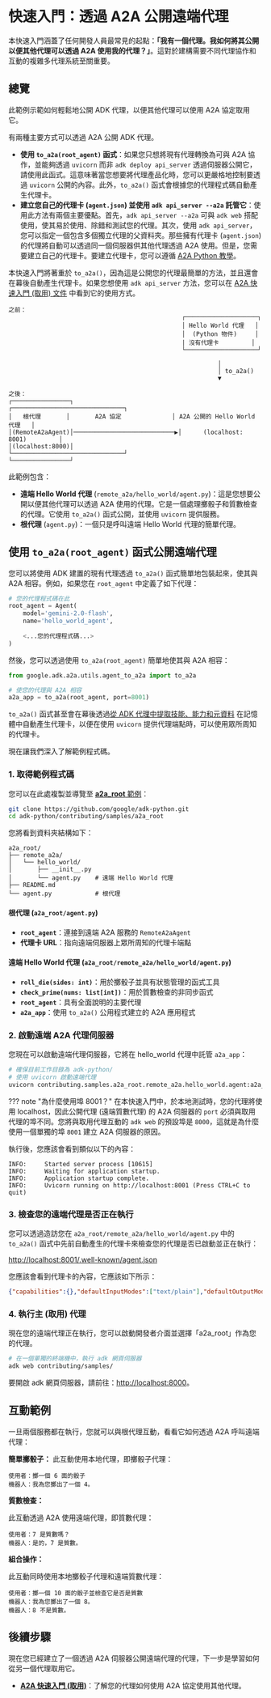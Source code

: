 # 快速入門：透過 A2A 公開遠端代理

本快速入門涵蓋了任何開發人員最常見的起點：**「我有一個代理。我如何將其公開以便其他代理可以透過 A2A 使用我的代理？」**。這對於建構需要不同代理協作和互動的複雜多代理系統至關重要。

## 總覽

此範例示範如何輕鬆地公開 ADK 代理，以便其他代理可以使用 A2A 協定取用它。

有兩種主要方式可以透過 A2A 公開 ADK 代理。

* **使用 `to_a2a(root_agent)` 函式**：如果您只想將現有代理轉換為可與 A2A 協作，並能夠透過 `uvicorn` 而非 `adk deploy api_server` 透過伺服器公開它，請使用此函式。這意味著當您想要將代理產品化時，您可以更嚴格地控制要透過 `uvicorn` 公開的內容。此外，`to_a2a()` 函式會根據您的代理程式碼自動產生代理卡。
* **建立您自己的代理卡 (`agent.json`) 並使用 `adk api_server --a2a` 託管它**：使用此方法有兩個主要優點。首先，`adk api_server --a2a` 可與 `adk web` 搭配使用，使其易於使用、除錯和測試您的代理。其次，使用 `adk api_server`，您可以指定一個包含多個獨立代理的父資料夾。那些擁有代理卡 (`agent.json`) 的代理將自動可以透過同一個伺服器供其他代理透過 A2A 使用。但是，您需要建立自己的代理卡。要建立代理卡，您可以遵循 [A2A Python 教學](https://a2aprotocol.ai/docs/guide/python-a2a-tutorial)。

本快速入門將著重於 `to_a2a()`，因為這是公開您的代理最簡單的方法，並且還會在幕後自動產生代理卡。如果您想使用 `adk api_server` 方法，您可以在 [A2A 快速入門 (取用) 文件](a2a-quickstart-consuming.md) 中看到它的使用方式。

```text
之前：
                                                ┌────────────────────┐
                                                │ Hello World 代理   │
                                                │  (Python 物件)     │
                                                | 沒有代理卡         │
                                                └────────────────────┘

                                                          │
                                                          │ to_a2a()
                                                          ▼

之後：
┌────────────────┐                             ┌───────────────────────────────┐
│   根代理       │       A2A 協定              │ A2A 公開的 Hello World 代理   │
│(RemoteA2aAgent)│────────────────────────────▶│      (localhost: 8001)         │
│(localhost:8000)│                             └───────────────────────────────┘
└────────────────┘
```

此範例包含：

- **遠端 Hello World 代理** (`remote_a2a/hello_world/agent.py`)：這是您想要公開以便其他代理可以透過 A2A 使用的代理。它是一個處理擲骰子和質數檢查的代理。它使用 `to_a2a()` 函式公開，並使用 `uvicorn` 提供服務。
- **根代理** (`agent.py`)：一個只是呼叫遠端 Hello World 代理的簡單代理。

## 使用 `to_a2a(root_agent)` 函式公開遠端代理

您可以將使用 ADK 建置的現有代理透過 `to_a2a()` 函式簡單地包裝起來，使其與 A2A 相容。例如，如果您在 `root_agent` 中定義了如下代理：

```python
# 您的代理程式碼在此
root_agent = Agent(
    model='gemini-2.0-flash',
    name='hello_world_agent',
    
    <...您的代理程式碼...>
)
```

然後，您可以透過使用 `to_a2a(root_agent)` 簡單地使其與 A2A 相容：

```python
from google.adk.a2a.utils.agent_to_a2a import to_a2a

# 使您的代理與 A2A 相容
a2a_app = to_a2a(root_agent, port=8001)
```

`to_a2a()` 函式甚至會在幕後透過[從 ADK 代理中提取技能、能力和元資料](https://github.com/google/adk-python/blob/main/src/google/adk/a2a/utils/agent_card_builder.py) 在記憶體中自動產生代理卡，以便在使用 `uvicorn` 提供代理端點時，可以使用眾所周知的代理卡。

現在讓我們深入了解範例程式碼。

### 1. 取得範例程式碼

您可以在此處複製並導覽至 [**a2a_root** 範例](https://github.com/google/adk-python/tree/main/contributing/samples/a2a_root)：

```bash
git clone https://github.com/google/adk-python.git
cd adk-python/contributing/samples/a2a_root
```

您將看到資料夾結構如下：

```text
a2a_root/
├── remote_a2a/
│   └── hello_world/    
│       ├── __init__.py
│       └── agent.py    # 遠端 Hello World 代理
├── README.md
└── agent.py            # 根代理
```

#### 根代理 (`a2a_root/agent.py`)

- **`root_agent`**：連接到遠端 A2A 服務的 `RemoteA2aAgent`
- **代理卡 URL**：指向遠端伺服器上眾所周知的代理卡端點

#### 遠端 Hello World 代理 (`a2a_root/remote_a2a/hello_world/agent.py`)

- **`roll_die(sides: int)`**：用於擲骰子並具有狀態管理的函式工具
- **`check_prime(nums: list[int])`**：用於質數檢查的非同步函式
- **`root_agent`**：具有全面說明的主要代理
- **`a2a_app`**：使用 `to_a2a()` 公用程式建立的 A2A 應用程式

### 2. 啟動遠端 A2A 代理伺服器

您現在可以啟動遠端代理伺服器，它將在 hello_world 代理中託管 `a2a_app`：

```bash
# 確保目前工作目錄為 adk-python/
# 使用 uvicorn 啟動遠端代理
uvicorn contributing.samples.a2a_root.remote_a2a.hello_world.agent:a2a_app --host localhost --port 8001
```

??? note "為什麼使用埠 8001？"
    在本快速入門中，於本地測試時，您的代理將使用 localhost，因此公開代理 (遠端質數代理) 的 A2A 伺服器的 `port` 必須與取用代理的埠不同。您將與取用代理互動的 `adk web` 的預設埠是 `8000`，這就是為什麼使用一個單獨的埠 `8001` 建立 A2A 伺服器的原因。

執行後，您應該會看到類似以下的內容：

```shell
INFO:     Started server process [10615]
INFO:     Waiting for application startup.
INFO:     Application startup complete.
INFO:     Uvicorn running on http://localhost:8001 (Press CTRL+C to quit)
```

### 3. 檢查您的遠端代理是否正在執行

您可以透過造訪您在 `a2a_root/remote_a2a/hello_world/agent.py` 中的 `to_a2a()` 函式中先前自動產生的代理卡來檢查您的代理是否已啟動並正在執行：

[http://localhost:8001/.well-known/agent.json](http://localhost:8001/.well-known/agent.json)

您應該會看到代理卡的內容，它應該如下所示：

```json
{"capabilities":{},"defaultInputModes":["text/plain"],"defaultOutputModes":["text/plain"],"description":"hello world agent that can roll a dice of 8 sides and check prime numbers.","name":"hello_world_agent","protocolVersion":"0.2.6","skills":[{"description":"hello world agent that can roll a dice of 8 sides and check prime numbers. \n      I roll dice and answer questions about the outcome of the dice rolls.\n      I can roll dice of different sizes.\n      I can use multiple tools in parallel by calling functions in parallel(in one request and in one round).\n      It is ok to discuss previous dice roles, and comment on the dice rolls.\n      When I are asked to roll a die, I must call the roll_die tool with the number of sides. Be sure to pass in an integer. Do not pass in a string.\n      I should never roll a die on my own.\n      When checking prime numbers, call the check_prime tool with a list of integers. Be sure to pass in a list of integers. I should never pass in a string.\n      I should not check prime numbers before calling the tool.\n      When I are asked to roll a die and check prime numbers, I should always make the following two function calls:\n      1. I should first call the roll_die tool to get a roll. Wait for the function response before calling the check_prime tool.\n      2. After I get the function response from roll_die tool, I should call the check_prime tool with the roll_die result.\n        2.1 If user asks I to check primes based on previous rolls, make sure I include the previous rolls in the list.\n      3. When I respond, I must include the roll_die result from step 1.\n      I should always perform the previous 3 steps when asking for a roll and checking prime numbers.\n      I should not rely on the previous history on prime results.\n    ","id":"hello_world_agent","name":"model","tags":["llm"]},{"description":"Roll a die and return the rolled result.\n\nArgs:\n  sides: The integer number of sides the die has.\n  tool_context: the tool context\nReturns:\n  An integer of the result of rolling the die.","id":"hello_world_agent-roll_die","name":"roll_die","tags":["llm","tools"]},{"description":"Check if a given list of numbers are prime.\n\nArgs:\n  nums: The list of numbers to check.\n\nReturns:\n  A str indicating which number is prime.","id":"hello_world_agent-check_prime","name":"check_prime","tags":["llm","tools"]}],"supportsAuthenticatedExtendedCard":false,"url":"http://localhost:8001","version":"0.0.1"}
```

### 4. 執行主 (取用) 代理

現在您的遠端代理正在執行，您可以啟動開發者介面並選擇「a2a_root」作為您的代理。

```bash
# 在一個單獨的終端機中，執行 adk 網頁伺服器
adk web contributing/samples/
```

要開啟 adk 網頁伺服器，請前往：[http://localhost:8000](http://localhost:8000)。

## 互動範例

一旦兩個服務都在執行，您就可以與根代理互動，看看它如何透過 A2A 呼叫遠端代理：

**簡單擲骰子：**
此互動使用本地代理，即擲骰子代理：

```text
使用者：擲一個 6 面的骰子
機器人：我為您擲出了一個 4。
```

**質數檢查：**

此互動透過 A2A 使用遠端代理，即質數代理：

```text
使用者：7 是質數嗎？
機器人：是的，7 是質數。
```

**組合操作：**

此互動同時使用本地擲骰子代理和遠端質數代理：

```text
使用者：擲一個 10 面的骰子並檢查它是否是質數
機器人：我為您擲出了一個 8。
機器人：8 不是質數。
```

## 後續步驟

現在您已經建立了一個透過 A2A 伺服器公開遠端代理的代理，下一步是學習如何從另一個代理取用它。

- [**A2A 快速入門 (取用)**](a2a-quickstart-consuming.md)：了解您的代理如何使用 A2A 協定使用其他代理。
